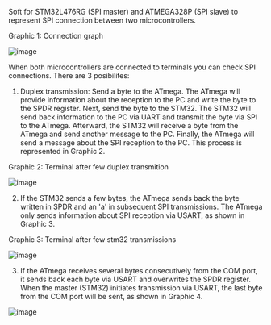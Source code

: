 Soft for STM32L476RG (SPI master) and ATMEGA328P (SPI slave) to represent SPI connection between two microcontrollers.

Graphic 1: Connection graph

![image](https://github.com/fryza97/MCUs-connection-via-SPI/assets/157904512/4b8a9b4c-9bc9-41db-9bd8-5530a7e7ca4f)

When both microcontrollers are connected to terminals you can check SPI connections. There are 3 posibilites:
1) Duplex transmission: Send a byte to the ATmega. The ATmega will provide information about the reception to the PC and write the byte to the SPDR register. Next, send the byte to the STM32. The STM32 will send back information to the PC via UART and transmit the byte via SPI to the ATmega. Afterward, the STM32 will receive a byte from the ATmega and send another message to the PC. Finally, the ATmega will send a message about the SPI reception to the PC. This process is represented in Graphic 2.

Graphic 2: Terminal after few duplex transmition

![image](https://github.com/fryza97/MCUs-connection-via-SPI/assets/157904512/598c84bc-9d0c-4890-ba09-00c268bf7e5d)
   
2) If the STM32 sends a few bytes, the ATmega sends back the byte written in SPDR and an 'a' in subsequent SPI transmissions. The ATmega only sends information about SPI reception via USART, as shown in Graphic 3.

Graphic 3: Terminal after few stm32 transmissions

![image](https://github.com/fryza97/MCUs-connection-via-SPI/assets/157904512/646c1ba4-0a50-401e-a2b7-4aec07bc4178)

3) If the ATmega receives several bytes consecutively from the COM port, it sends back each byte via USART and overwrites the SPDR register. When the master (STM32) initiates transmission via USART, the last byte from the COM port will be sent, as shown in Graphic 4.

![image](https://github.com/fryza97/MCUs-connection-via-SPI/assets/157904512/5e5bf122-722b-4bf1-bfe8-a2c373f50878)
